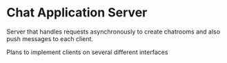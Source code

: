 Chat Application Server
=======================

Server that handles requests asynchronously to create chatrooms and also push messages to each client.

Plans to implement clients on several different interfaces
